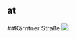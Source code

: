 ## at
##Kärntner Straße
<img src="https://www.apple.com/at/retail/kaerntnerstrasse/images/hero_large_2x.jpg"/>
